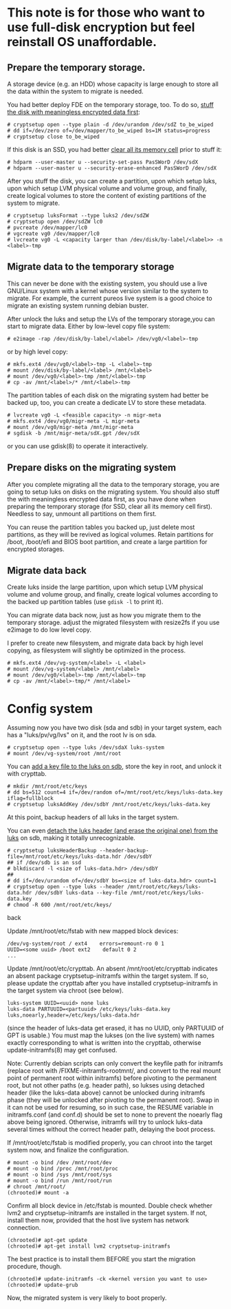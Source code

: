 # This note is for those who want to use full-disk encryption but feel reinstall OS unaffordable.

## Prepare the temporary storage.
A storage device (e.g. an HDD) whose capacity is large enough to store all the data within the system to migrate is needed.

You had better deploy FDE on the temporary storage, too. To do so, [stuff the disk with meaningless encrypted data first](https://wiki.archlinux.org/index.php/Dm-crypt/Drive_preparation#dm-crypt_wipe_on_an_empty_disk_or_partition):

```
# cryptsetup open --type plain -d /dev/urandom /dev/sdZ to_be_wiped
# dd if=/dev/zero of=/dev/mapper/to_be_wiped bs=1M status=progress
# cryptsetup close to_be_wiped
```

If this disk is an SSD, you had better [clear all its memory cell](https://wiki.archlinux.org/index.php/Solid_state_drive/Memory_cell_clearing) prior to stuff it:
```
# hdparm --user-master u --security-set-pass PasSWorD /dev/sdX
# hdparm --user-master u --security-erase-enhanced PasSWorD /dev/sdX
```

After you stuff the disk, you can create a partition, upon which setup luks, upon which setup LVM physical volume and volume group, and finally, create logical volumes to store the content of existing partitions of the system to migrate.
```
# cryptsetup luksFormat --type luks2 /dev/sdZW
# cryptsetup open /dev/sdZW lc0
# pvcreate /dev/mapper/lc0
# vgcreate vg0 /dev/mapper/lc0
# lvcreate vg0 -L <capacity larger than /dev/disk/by-label/<label>> -n <label>-tmp
```
## Migrate data to the temporary storage
This can never be done with the existing system, you should use a live GNU/Linux system with a kernel whose version similar to the system to migrate. For example, the current pureos live system is a good choice to migrate an existing system running debian buster.

After unlock the luks and setup the LVs of the temporary storage,you can start to migrate data. Either by low-level copy file system:
```
# e2image -rap /dev/disk/by-label/<label> /dev/vg0/<label>-tmp
```
or by high level copy:
```
# mkfs.ext4 /dev/vg0/<label>-tmp -L <label>-tmp
# mount /dev/disk/by-label/<label> /mnt/<label>
# mount /dev/vg0/<label>-tmp /mnt/<label>-tmp
# cp -av /mnt/<label>/* /mnt/<label>-tmp
```
The partition tables of each disk on the migrating system had better be backed up, too, you can create a dedicate LV to store these metadata.
```
# lvcreate vg0 -L <feasible capacity> -n migr-meta
# mkfs.ext4 /dev/vg0/migr-meta -L migr-meta
# mount /dev/vg0/migr-meta /mnt/migr-meta
# sgdisk -b /mnt/migr-meta/sdX.gpt /dev/sdX
```
or you can use gdisk(8) to operate it interactively.

## Prepare disks on the migrating system
After you complete migrating all the data to the temporary storage, you are going to setup luks on disks on the migrating system. You should also stuff the with meaningless encrypted data first, as you have done when preparing the temporary storage (for SSD, clear all its memory cell first). Needless to say, unmount all partitions on them first.

You can reuse the partition tables you backed up, just delete most partitions, as they will be revived as logical volumes. Retain partitions for /boot, /boot/efi and BIOS boot partition, and create a large partition for encrypted storages.

## Migrate data back
Create luks inside the large partition, upon which setup LVM physical volume and volume group, and finally, create logical volumes according to the backed up partition tables (use `gdisk -l` to print it).

You can migrate data back now, just as how you migrate them to the temporary storage. adjust the migrated filesystem with resize2fs if you use e2image to do low level copy.

I prefer to create new filesystem, and migrate data back by high level copying, as filesystem will slightly be optimized in the process.

```
# mkfs.ext4 /dev/vg-system/<label> -L <label>
# mount /dev/vg-system/<label> /mnt/<label>
# mount /dev/vg0/<label>-tmp /mnt/<label>-tmp
# cp -av /mnt/<label>-tmp/* /mnt/<label>
```

# Config system
Assuming now you have two disk (sda and sdb) in your target system, each has a "luks/pv/vg/lvs" on it, and the root lv is on sda.
```
# cryptsetup open --type luks /dev/sdaX luks-system
# mount /dev/vg-system/root /mnt/root
```
You can [add a key file to the luks on sdb](https://wiki.archlinux.org/index.php/Dm-crypt/Device_encryption#Creating_a_keyfile_with_random_characters), store the key in root, and unlock it with crypttab.
```
# mkdir /mnt/root/etc/keys
# dd bs=512 count=4 if=/dev/random of=/mnt/root/etc/keys/luks-data.key iflag=fullblock
# cryptsetup luksAddKey /dev/sdbY /mnt/root/etc/keys/luks-data.key
```
At this point, backup headers of all luks in the target system.

You can even [detach the luks header (and erase the original one) from the luks](https://wiki.archlinux.org/index.php/Dm-crypt/Specialties#Encrypted_system_using_a_detached_LUKS_header) on sdb, making it totally unrecognizable.
```
# cryptsetup luksHeaderBackup --header-backup-file=/mnt/root/etc/keys/luks-data.hdr /dev/sdbY
## if /dev/sdb is an ssd
# blkdiscard -l <size of luks-data.hdr> /dev/sdbY
##
# dd if=/dev/urandom of=/dev/sdbY bs=<size of luks-data.hdr> count=1
# cryptsetup open --type luks --header /mnt/root/etc/keys/luks-data.hdr /dev/sdbY luks-data --key-file /mnt/root/etc/keys/luks-data.key
# chmod -R 600 /mnt/root/etc/keys/
```

back 

Update /mnt/root/etc/fstab with new mapped block devices:
```
/dev/vg-system/root / ext4    errors=remount-ro 0 1
UUID=<some uuid> /boot ext2    default 0 2
...
```
Update /mnt/root/etc/crypttab. An absent /mnt/root/etc/crypttab indicates an absent package cryptsetup-initramfs within the target system. If so, please update the crypttab after you have installed cryptsetup-initramfs in the target system via chroot (see below).
```
luks-system UUID=<uuid> none luks
luks-data PARTUUID=<partuuid> /etc/keys/luks-data.key luks,noearly,header=/etc/keys/luks-data.hdr
```
(since the header of luks-data get erased, it has no UUID, only PARTUUID of GPT is usable.)
You must map the lukses (on the live system) with names exactly corresponding to what is written into the crypttab, otherwise update-initramfs(8) may get confused.

Note: Currently debian scripts can only convert the keyfile path for initramfs (replace root with /FIXME-initramfs-rootmnt/, and convert to the real mount point of permanent root within initramfs) before pivoting to the permanent root, but not other paths (e.g. header path), so lukses using detached header (like the luks-data above) cannot be unlocked during initramfs phase (they will be unlocked after pivoting to the permanent root). Swap in it can not be used for resuming, so in such case, the RESUME variable in initramfs.conf (and conf.d) should be set to none to prevent the noearly flag above being ignored. Otherwise, initramfs will try to unlock luks-data several times without the correct header path, delaying the boot process.

If /mnt/root/etc/fstab is modified properly, you can chroot into the target system now, and finalize the configuration.
```
# mount -o bind /dev /mnt/root/dev
# mount -o bind /proc /mnt/root/proc
# mount -o bind /sys /mnt/root/sys
# mount -o bind /run /mnt/root/run
# chroot /mnt/root/
(chrooted)# mount -a
```
Confirm all block device in /etc/fstab is mounted. Double check whether lvm2 and cryptsetup-initramfs are installed in the target system. If not, install them now, provided that the host live system has network connection.
```
(chrooted)# apt-get update
(chrooted)# apt-get install lvm2 cryptsetup-initramfs
```
The best practice is to install them BEFORE you start the migration procedure, though.
```
(chrooted)# update-initramfs -ck <kernel version you want to use>
(chrooted)# update-grub
```

Now, the migrated system is very likely to boot properly.
